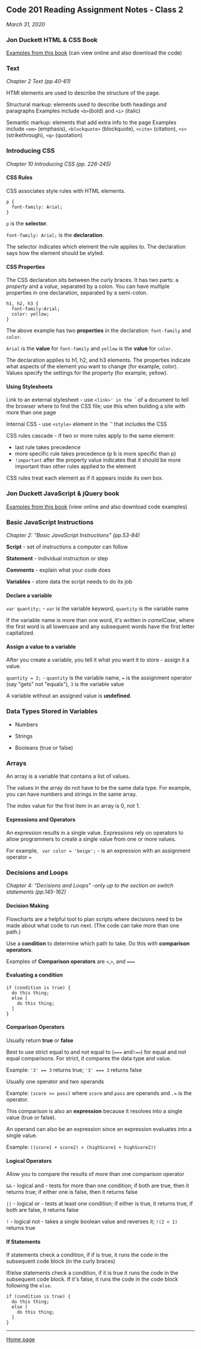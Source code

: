 ## Code 201 Reading Assignment Notes - Class 2

_March 31, 2020_

### Jon Duckett HTML & CSS Book

[Examples from this book](www.htmlandcssbook.com/) (can view online and also download the code)


### Text
_Chapter 2 Text (pp.40-61)_

HTMl elements are used to describe the structure of the page.

Structural markup: elements used to describe both headings and paragraphs
Examples include `<b>`(bold) and `<i>` (italic)

Semantic markup: elements that add extra info to the page
Examples include `<em>` (emphasis), `<blockquote>` (blockquote), `<cite>` (citation), `<s>` (strikethrough), `<q>` (quotation)


### Introducing CSS
_Chapter 10 Introducing CSS (pp. 226-245)_

#### CSS Rules
CSS associates style rules with HTML elements.
```
p {
  font-family: Arial;
}
```
`p` is the **selector**.

`font-family: Arial;` is the **declaration**.

The selector indicates which element the rule applies to. The declaration says how the element should be styled.

#### CSS Properties
The CSS declaration sits between the curly braces. It has two parts: a *property* and a *value*, separated by a colon. You can have multiple properties in one declaration, separated by a semi-colon.
```
h1, h2, h3 {
  font-family:Arial;
  color: yellow;
}
```

The above example has two **properties** in the declaration: `font-family` and `color`.

`Arial` is the **value** for `font-family` and `yellow` is the **value** for `color`.

The declaration applies to h1, h2, and h3 elements. The properties indicate what aspects of the element you want to change (for example, color). Values specify the settings for the property (for example, yellow).

#### Using Stylesheets

Link to an external stylesheet - use `<link>' in the `<head>` of a document to tell the browser where to find the CSS file; use this when building a site with more than one page

Internal CSS - use `<style>` element in the `<head>' that includes the CSS

CSS rules cascade - if two or more rules apply to the same element:
- last rule takes precedence
- more specific rule takes precedence (p b is more specific than p)
- `!important` after the property value indicates that it should be more important than other rules applied to the element

CSS rules treat each element as if it appears inside its own box.




### Jon Duckett JavaScript & jQuery book

[Examples from this book](www.javascriptbook.com) (view online and also download code examples)

### Basic JavaScript Instructions

_Chapter 2: “Basic JavaScript Instructions” (pp.53-84)_

**Script** - set of instructions a computer can follow

**Statement** - individual instruction or step

**Comments** - explain what your code does

**Variables** - store data the script needs to do its job

#### Declare a variable

`var quantity;` - `var` is the variable keyword, `quantity` is the variable name

If the variable name is more than one word, it's written in *camelCase*, where the first word is all lowercase and any subsequent words have the first letter capitalized.

#### Assign a value to a variable

After you create a variable, you tell it what you want it to store - assign it a value.

`quantity = 3;` - `quantity` is the variable name, `=` is the assignment operator (say "gets" not "equals"), `3` is the variable value

A variable without an assigned value is **undefined**.

### Data Types Stored in Variables

- Numbers

- Strings

- Booleans (true or false)

### Arrays

An array is a variable that contains a list of values.

The values in the array do not have to be the same data type. For example, you can have numbers and strings in the same array.

The index value for the first item in an array is 0, not 1.

#### Expressions and Operators

An expression results in a single value. Expressions rely on operators to allow programmers to create a single value from one or more values. 

For example, ` var color = 'beige';` - is an expression with an assignment operator `=`



### Decisions and Loops

_Chapter 4: “Decisions and Loops” -only up to the section on switch statements (pp.145-162)_

#### Decision Making

Flowcharts are a helpful tool to plan scripts where decisions need to be made about what code to run next. (The code can take more than one path.)

Use a **condition** to determine which path to take. Do this with **comparison operators**.

Examples of **Comparison operators** are `<`,`>`, and `===`

#### Evaluating a condition

```
if (condition is true) {
  do this thing;
  else [
    do this thing;
  ]
}
```
#### Comparison Operators

Usually return **true** or **false**

Best to use strict equal to and not equal to (`===` and`!==`) for equal and not equal comparisons. For strict, it compares the data type and value. 

Example: `'3' == 3` returns true; `'3' === 3` returns false

Usually one operator and two operands

Example:  `(score >= pass)` where `score` and `pass` are operands and `.=` is the operator.

This comparison is also an **expression** because it resolves into a single value (true or false).

An operand can also be an expression since an expression evaluates into a single value.

Example: `((score1 + score2) > (highScore1 + highScore2))`

#### Logical Operators

Allow you to compare the results of more than one comparison operator

`&&` - logical and - tests for more than one condition; if both are true, then it returns true; if either one is false, then it returns false

`||` - logical or - tests at least one condition; if either is true, it returns true, if both are false, it returns false

`!` - logical not - takes a single boolean value and reverses it; `!(2 < 1)` returns true

#### If Statements

If statements check a condition, if if is true, it runs the code in the subsequent code block (in the curly braces)

If/else statements check a condition, if it is true it runs the code in the subsequent code block. If it's false, it runs the code in the code block following the `else`.

```
if (condition is true) {
  do this thing;
  else [
    do this thing;
  ]
}
```


---
[Home page](https://marlene-rinker.github.io/reading-notes/)
